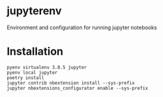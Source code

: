 # jupyterenv
Environment and configuration for running jupyter notebooks

# Installation
```
pyenv virtualenv 3.8.5 jupyter
pyenv local jupyter
poetry install
jupyter contrib nbextension install --sys-prefix
jupyter nbextensions_configurator enable --sys-prefix
```
